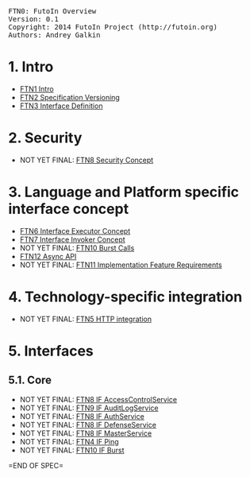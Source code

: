 <pre>
FTN0: FutoIn Overview
Version: 0.1
Copyright: 2014 FutoIn Project (http://futoin.org)
Authors: Andrey Galkin
</pre>


# 1. Intro
* [FTN1 Intro](./ftn1\_intro.md)
* [FTN2 Specification Versioning](./ftn2\_spec\_versioning.md)
* [FTN3 Interface Definition](./ftn3\_iface\_definition.md)

# 2. Security
* NOT YET FINAL: [FTN8 Security Concept](./ftn8\_security\_concept.md)


# 3. Language and Platform specific interface concept
* [FTN6 Interface Executor Concept](./ftn6\_iface\_executor\_concept.md)
* [FTN7 Interface Invoker Concept](./ftn7\_iface\_invoker\_concept.md)
* NOT YET FINAL: [FTN10 Burst Calls](./ftn10\_burst\_calls.md)
* [FTN12 Async API](./ftn12\_async\_api.md)
* NOT YET FINAL: [FTN11 Implementation Feature Requirements ](./ftn11\_implementation\_feature\_requirements.md)

# 4. Technology-specific integration
* NOT YET FINAL: [FTN5 HTTP integration](./ftn5\_iface\_http\_integration.md)

# 5. Interfaces
## 5.1. Core
* NOT YET FINAL: [FTN8 IF AccessControlService](./ftn8\_security\_concept.md)
* NOT YET FINAL: [FTN9 IF AuditLogService](./ftn9\_if\_auditlog.md)
* NOT YET FINAL: [FTN8 IF AuthService](./ftn8\_security\_concept.md)
* NOT YET FINAL: [FTN8 IF DefenseService](./ftn8\_security\_concept.md)
* NOT YET FINAL: [FTN8 IF MasterService](./ftn8\_security\_concept.md)
* NOT YET FINAL: [FTN4 IF Ping](./ftn4\_if\_ping.md)
* NOT YET FINAL: [FTN10 IF Burst](./ftn10\_burst\_calls.md)

=END OF SPEC=
